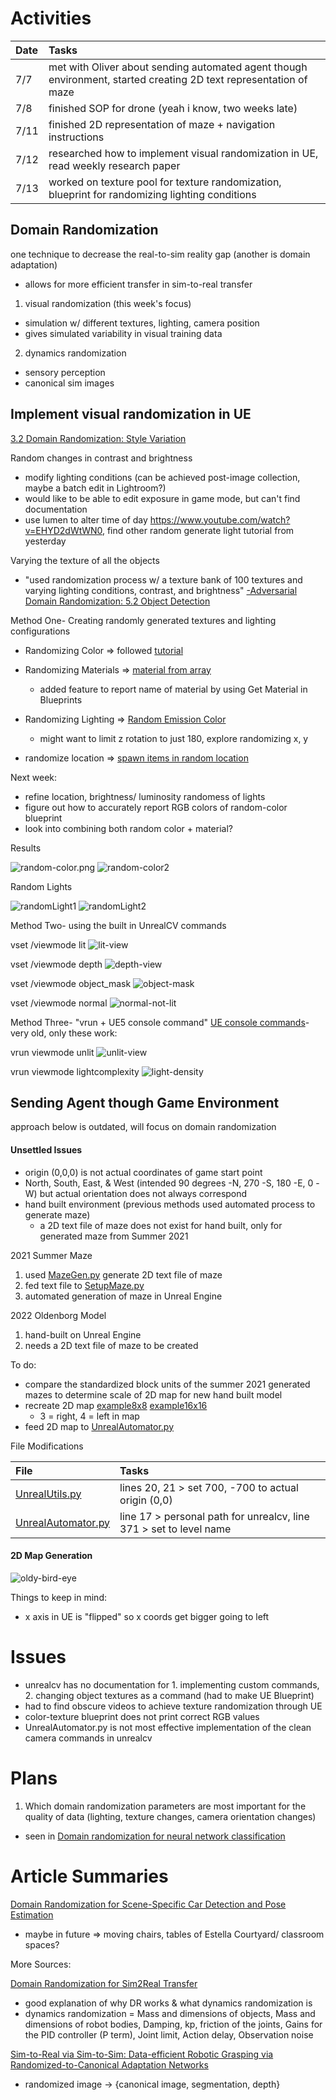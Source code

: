 # Activities
| Date | Tasks
| :--        |:--   |
| 7/7 | met with Oliver about sending automated agent though environment, started creating 2D text representation of maze |
| 7/8 | finished SOP for drone (yeah i know, two weeks late)
| 7/11 | finished 2D representation of maze + navigation instructions
| 7/12 | researched how to implement visual randomization in UE, read weekly research paper
| 7/13 | worked on texture pool for texture randomization, blueprint for randomizing lighting conditions

## Domain Randomization
one technique to decrease the real-to-sim reality gap (another is domain adaptation)
+ allows for more efficient transfer in sim-to-real transfer

1. visual randomization (this week's focus)
+ simulation w/ different textures, lighting, camera position
+ gives simulated variability in visual training data

2. dynamics randomization
+ sensory perception
+ canonical sim images

## Implement visual randomization in UE

[3.2 Domain Randomization: Style Variation](https://arxiv.org/pdf/1811.05939v1.pdf)

Random changes in contrast and brightness
+ modify lighting conditions (can be achieved post-image collection, maybe a batch edit in Lightroom?)
+ would like to be able to edit exposure in game mode, but can't find documentation
+ use lumen to alter time of day
https://www.youtube.com/watch?v=EHYD2dWtWN0, find other random generate light tutorial from yesterday

Varying the texture of all the objects
+ "used randomization process w/ a texture bank of 100 textures and varying lighting conditions, contrast, and brightness" 
[-Adversarial Domain Randomization: 5.2 Object Detection](http://arxiv-export3.library.cornell.edu/pdf/1812.00491v2)

Method One- Creating randomly generated textures and lighting configurations


+ Randomizing Color => followed [tutorial](https://youtu.be/i2XmTbfIJ3s) 
+ Randomizing Materials => [material from array](https://www.youtube.com/watch?v=hpurJpsyO-s) 
    + added feature to report name of material by using Get Material in Blueprints
+ Randomizing Lighting => [Random Emission Color](https://www.youtube.com/watch?v=OANHj2qtiSY)
    + might want to limit z rotation to just 180, explore randomizing x, y

+ randomize location => [spawn items in random location](https://youtu.be/IjFUqverTio)

Next week:
+ refine location, brightness/ luminosity randomess of lights
+ figure out how to accurately report RGB colors of random-color blueprint
+ look into combining both random color + material?

Results

![random-color.png](random-color.png)
![random-color2](random-color2.png)

Random Lights

![randomLight1](random-light1.png)
![randomLight2](random-light2.png)

Method Two- using the built in UnrealCV commands

vset /viewmode lit
![lit-view](lit_view.png)

vset /viewmode depth
![depth-view](depth_view.png)
 
vset /viewmode object_mask
![object-mask](object-mask-view.png)

vset /viewmode normal
![normal-not-lit](normal-not-lit_view.png)

Method Three- "vrun + UE5 console command"
[UE console commands](https://docs.unrealengine.com/udk/Three/ViewModes.html#:~:text=In%20the%20editor%2C%20the%20view%20mode%20is%20selected,rest%20of%20the%20viewmodes%20work%20on%20all%20platforms)- very old, only these work:

vrun viewmode unlit
![unlit-view](unlit-view.png)

vrun viewmode lightcomplexity
![light-density](lighting-complexity-view.png)

## Sending Agent though Game Environment
approach below is outdated, will focus on domain randomization

#### Unsettled Issues
+ origin (0,0,0) is not actual coordinates of game start point
+ North, South, East, & West (intended 90 degrees -N, 270 -S, 180 -E, 0 -W) but actual orientation does not always correspond
+ hand built environment (previous methods used automated process to generate maze)
    + a 2D text file of maze does not exist for hand built, only for generated maze from Summer 2021

2021 Summer Maze
1. used [MazeGen.py](https://github.com/oliverc1623/raycasting-simulation/blob/master/MazeGen/MazeGen.py) generate 2D text file of maze 
2. fed text file to [SetupMaze.py](https://github.com/oliverc1623/raycasting-simulation/blob/master/Unreal/SetupMaze.py) 
3. automated generation of maze in Unreal Engine

2022 Oldenborg Model
1. hand-built on Unreal Engine
2. needs a 2D text file of maze to be created

To do:
+ compare the standardized block units of the summer 2021 generated mazes to determine scale of 2D map for new hand built model
+ recreate 2D map [example8x8](https://github.com/oliverc1623/raycasting-simulation/blob/master/Mazes/training_mazes8x8/maze_01.txt) [example16x16](https://github.com/oliverc1623/raycasting-simulation/blob/master/Mazes/maze16x16.txt)
    + 3 = right, 4 = left in map
+ feed 2D map to [UnrealAutomator.py](https://github.com/oliverc1623/raycasting-simulation/blob/master/Unreal/UnrealAutomator.py)

File Modifications

| File | Tasks
| :--        |:--   |
| [UnrealUtils.py](https://github.com/oliverc1623/raycasting-simulation/blob/master/Unreal/UnrealUtils.py) |  lines 20, 21 > set 700, -700 to actual origin (0,0) |
| [UnrealAutomator.py](https://github.com/oliverc1623/raycasting-simulation/blob/master/Unreal/UnrealAutomator.py) | line 17 > personal path for unrealcv, line 371 > set to level name |

#### 2D Map Generation
![oldy-bird-eye](bird-eye-oldy.png)

Things to keep in mind:
+ x axis in UE is "flipped" so x coords get bigger going to left

# Issues
+ unrealcv has no documentation for 1. implementing custom commands, 2. changing object textures as a command (had to make UE Blueprint)
+ had to find obscure videos to achieve texture randomization through UE
+ color-texture blueprint does not print correct RGB values
+ UnrealAutomator.py is not most effective implementation of the clean camera commands in unrealcv

# Plans
1. Which domain randomization parameters are most important for the quality of data (lighting, texture changes, camera orientation changes)
+ seen in [Domain randomization for neural network classification](https://journalofbigdata.springeropen.com/articles/10.1186/s40537-021-00455-5#Sec7)

# Article Summaries

[Domain Randomization for Scene-Specific Car Detection and Pose Estimation](https://arxiv.org/pdf/1811.05939v1.pdf)
+ maybe in future => moving chairs, tables of Estella Courtyard/ classroom spaces?

More Sources:

[Domain Randomization for Sim2Real Transfer](https://lilianweng.github.io/posts/2019-05-05-domain-randomization/)
+ good explanation of why DR works & what dynamics randomization is 
+ dynamics randomization = Mass and dimensions of objects, Mass and dimensions of robot bodies, Damping, kp, friction of the joints, Gains for the PID controller (P term), Joint limit, Action delay, Observation noise

[Sim-to-Real via Sim-to-Sim: Data-efficient Robotic Grasping via Randomized-to-Canonical Adaptation Networks](https://openaccess.thecvf.com/content_CVPR_2019/papers/James_Sim-To-Real_via_Sim-To-Sim_Data-Efficient_Robotic_Grasping_via_Randomized-To-Canonical_Adaptation_Networks_CVPR_2019_paper.pdf)
+ randomized image -> {canonical image, segmentation, depth}


